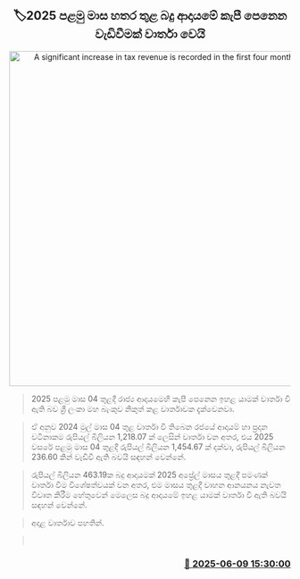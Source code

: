 <p align='center'><b><h2 align='center' title='A significant increase in tax revenue is recorded in the first four months of 2025'>🏷2025 පළමු මාස හතර තුළ බදු ආදායමේ කැපී පෙනෙන වැඩිවීමක් වාර්තා වෙයි</h2></b></p>
<p align='center'><img src='https://helakuru.sgp1.cdn.digitaloceanspaces.com/esana/images/lib/tax[1].jpg' width='600' alt='A significant increase in tax revenue is recorded in the first four months of 2025'></p>

> 2025 පළමු මාස 04 තුළදී රාජ්‍ය ආදායමෙහි කැපී පෙනෙන ඉහළ යාමක් වාර්තා වී ඇති බව ශ්‍රී ලංකා මහ බැංකුව නිකුත් කළ වාර්තාවක දැක්වෙනවා.

> ඒ අනුව 2024 මුල් මාස 04 තුළ වාර්තා වී තිබෙන රජයේ ආදායම් හා ප්‍රදාන වටිනාකම රුපියල් බිලියන 1,218.07 ක් ලෙසින් වාර්තා වන අතර, එය 2025 වසරේ පළමු මාස 04 තුළදී රුපියල් බිලියන 1,454.67 ක් දක්වා, රුපියල් බිලියන 236.60 කින් වැඩිවී ඇති බවයි සඳහන් වෙන්නේ.

> රුපියල් බිලියන 463.19ක බදු ආදායමක් 2025 අප්‍රේල් මාසය තුළදී පමණක් වාර්තා වීම විශේෂත්වයක් වන අතර, එම මාසය තුළදී වාහන ආනයනය නැවත විවෘත කිරීම හේතුවෙන් මෙලෙස බදු ආදායමේ ඉහළ යාමක් වාර්තා වී ඇති බවයි සඳහන් වෙන්නේ.

> අදාළ වාර්තාව පහතින්.

>  



<h3 align='right'><a href='https://www.helakuru.lk/esana/p/110840/'>📅 2025-06-09 15:30:00</a></h3>
